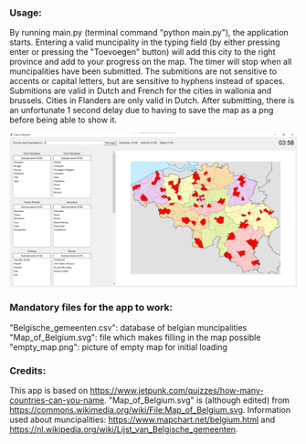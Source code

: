 ### Usage:
By running main.py (terminal command "python main.py"), the application starts. 
Entering a valid muncipality in the typing field (by either pressing enter or pressing the "Toevoegen" button)
will add this city to the right province and add to your progress on the map. 
The timer will stop when all muncipalities have been submitted.
The submitions are not sensitive to accents or capital letters, but are sensitive to hyphens instead of spaces.
Submitions are valid in Dutch and French for the cities in wallonia and brussels. Cities in Flanders are only valid in Dutch.
After submitting, there is an unfortunate 1 second delay due to having to save the map as a png before being able to show it.

![alt text](https://github.com/DonCioccolato/Cities-of-Belgium/blob/main/example.png?raw=true)

### Mandatory files for the app to work:
"Belgische_gemeenten.csv": database of belgian muncipalities
"Map_of_Belgium.svg": file which makes filling in the map possible
"empty_map.png": picture of empty map for initial loading

### Credits:
This app is based on https://www.jetpunk.com/quizzes/how-many-countries-can-you-name.
"Map_of_Belgium.svg" is (although edited) from https://commons.wikimedia.org/wiki/File:Map_of_Belgium.svg.
Information used about muncipalities: https://www.mapchart.net/belgium.html and https://nl.wikipedia.org/wiki/Lijst_van_Belgische_gemeenten.

